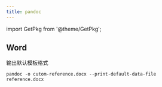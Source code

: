 ```yaml
---
title: pandoc
---
```


<GetPkg winget choco scoop apt dnf pacman/>

import GetPkg from '@theme/GetPkg';

## Word

输出默认模板格式

    pandoc -o cutom-reference.docx --print-default-data-file reference.docx
